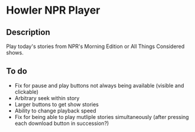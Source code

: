 # Howler NPR Player

## Description
Play today's stories from NPR's Morning Edition or All Things Considered shows. 

## To do
* Fix for pause and play buttons not always being available (visible and clickable)
* Arbitrary seek within story
* Larger buttons to get show stories
* Ability to change playback speed
* Fix for being able to play mutliple stories simultaneously (after pressing each download button in succession?)